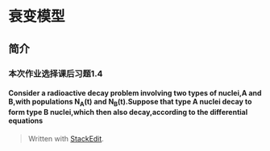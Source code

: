 <!DOCTYPE html>
<html>
<head>
<meta charset="utf-8">
<meta name="viewport" content="width=device-width, initial-scale=1.0">
<title>Title</title>
<link rel="stylesheet" href="https://stackedit.io/res-min/themes/base.css" />
<script type="text/javascript" src="https://cdn.mathjax.org/mathjax/latest/MathJax.js?config=TeX-AMS_HTML"></script>
</head>
<body><div class="container"><h1 id="衰变模型">衰变模型</h1>



<h2 id="简介">简介</h2>



<h3 id="本次作业选择课后习题14">本次作业选择课后习题1.4</h3>



<h4 id="consider-a-radioactive-decay-problem-involving-two-types-of-nucleia-and-bwith-populations-nat-and-nbtsuppose-that-type-a-nuclei-decay-to-form-type-b-nucleiwhich-then-also-decayaccording-to-the-differential-equations">Consider a radioactive decay problem involving two types of nuclei,A and B,with populations N<sub>A</sub>(t) and N<sub>B</sub>(t).Suppose that type A nuclei decay to form type B nuclei,which then also decay,according to the differential equations</h4>

<p><script id="MathJax-Element-3" type="math/tex">N_A</script></p>

<blockquote>
  <p>Written with <a href="https://stackedit.io/">StackEdit</a>.</p>
</blockquote></div></body>
</html>